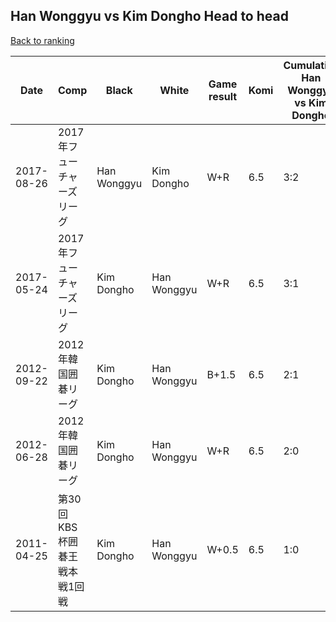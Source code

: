 ## Han Wonggyu vs Kim Dongho Head to head

[Back to ranking](../../index.md)




| **Date** | **Comp** | **Black** | **White** | **Game result** | **Komi** | **Cumulative Han Wonggyu vs Kim Dongho** | **Han Wonggyu streak** | **Kim Dongho streak** | 
| --- | --- | --- | --- | --- | --- | --- | --- | --- |
| 2017-08-26 | 2017年フューチャーズリーグ | Han Wonggyu | Kim Dongho | W+R | 6.5 | 3:2 | 0 | 1 | 
| 2017-05-24 | 2017年フューチャーズリーグ | Kim Dongho | Han Wonggyu | W+R | 6.5 | 3:1 | 1 | 0 | 
| 2012-09-22 | 2012年韓国囲碁リーグ | Kim Dongho | Han Wonggyu | B+1.5 | 6.5 | 2:1 | 0 | 1 | 
| 2012-06-28 | 2012年韓国囲碁リーグ | Kim Dongho | Han Wonggyu | W+R | 6.5 | 2:0 | 2 | 0 | 
| 2011-04-25 | 第30回KBS杯囲碁王戦本戦1回戦 | Kim Dongho | Han Wonggyu | W+0.5 | 6.5 | 1:0 | 1 | 0 |




